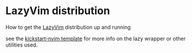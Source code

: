 # LazyVim distribution

How to get the [LazyVim](http://www.lazyvim.org/) distribution up and running

see the [kickstart-nvim template](../kickstart-nvim) for more info on the lazy wrapper or other utilities used.
